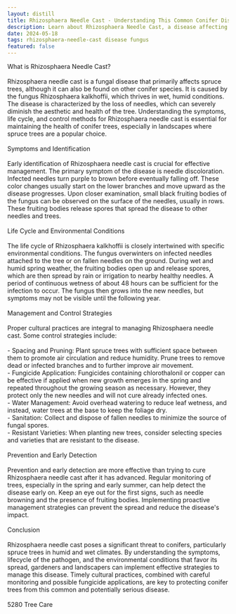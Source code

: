 ```yaml
---
layout: distill
title: Rhizosphaera Needle Cast - Understanding This Common Conifer Disease
description: Learn about Rhizosphaera Needle Cast, a disease affecting conifers, including symptoms, prevention, and treatment options.
date: 2024-05-18
tags: rhizosphaera-needle-cast disease fungus
featured: false
---
```


What is Rhizosphaera Needle Cast?<br /><br />Rhizosphaera needle cast is a fungal disease that primarily affects spruce trees, although it can also be found on other conifer species. It is caused by the fungus Rhizosphaera kalkhoffii, which thrives in wet, humid conditions. The disease is characterized by the loss of needles, which can severely diminish the aesthetic and health of the tree. Understanding the symptoms, life cycle, and control methods for Rhizosphaera needle cast is essential for maintaining the health of conifer trees, especially in landscapes where spruce trees are a popular choice.<br /><br />Symptoms and Identification<br /><br />Early identification of Rhizosphaera needle cast is crucial for effective management. The primary symptom of the disease is needle discoloration. Infected needles turn purple to brown before eventually falling off. These color changes usually start on the lower branches and move upward as the disease progresses. Upon closer examination, small black fruiting bodies of the fungus can be observed on the surface of the needles, usually in rows. These fruiting bodies release spores that spread the disease to other needles and trees.<br /><br />Life Cycle and Environmental Conditions<br /><br />The life cycle of Rhizosphaera kalkhoffii is closely intertwined with specific environmental conditions. The fungus overwinters on infected needles attached to the tree or on fallen needles on the ground. During wet and humid spring weather, the fruiting bodies open up and release spores, which are then spread by rain or irrigation to nearby healthy needles. A period of continuous wetness of about 48 hours can be sufficient for the infection to occur. The fungus then grows into the new needles, but symptoms may not be visible until the following year.<br /><br />Management and Control Strategies<br /><br />Proper cultural practices are integral to managing Rhizosphaera needle cast. Some control strategies include:<br /><br />- Spacing and Pruning: Plant spruce trees with sufficient space between them to promote air circulation and reduce humidity. Prune trees to remove dead or infected branches and to further improve air movement.<br />- Fungicide Application: Fungicides containing chlorothalonil or copper can be effective if applied when new growth emerges in the spring and repeated throughout the growing season as necessary. However, they protect only the new needles and will not cure already infected ones.<br />- Water Management: Avoid overhead watering to reduce leaf wetness, and instead, water trees at the base to keep the foliage dry.<br />- Sanitation: Collect and dispose of fallen needles to minimize the source of fungal spores.<br />- Resistant Varieties: When planting new trees, consider selecting species and varieties that are resistant to the disease.<br /><br />Prevention and Early Detection<br /><br />Prevention and early detection are more effective than trying to cure Rhizosphaera needle cast after it has advanced. Regular monitoring of trees, especially in the spring and early summer, can help detect the disease early on. Keep an eye out for the first signs, such as needle browning and the presence of fruiting bodies. Implementing proactive management strategies can prevent the spread and reduce the disease's impact.<br /><br />Conclusion<br /><br />Rhizosphaera needle cast poses a significant threat to conifers, particularly spruce trees in humid and wet climates. By understanding the symptoms, lifecycle of the pathogen, and the environmental conditions that favor its spread, gardeners and landscapers can implement effective strategies to manage this disease. Timely cultural practices, combined with careful monitoring and possible fungicide applications, are key to protecting conifer trees from this common and potentially serious disease.<br /><br />5280 Tree Care
